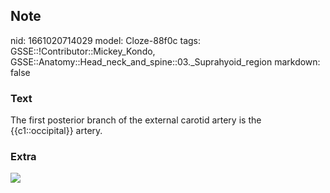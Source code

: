## Note
nid: 1661020714029
model: Cloze-88f0c
tags: GSSE::!Contributor::Mickey_Kondo, GSSE::Anatomy::Head_neck_and_spine::03._Suprahyoid_region
markdown: false

### Text
The first posterior branch of the external carotid artery is the {{c1::occipital}} artery.

### Extra
<img src="occipital_artery.jpg">
